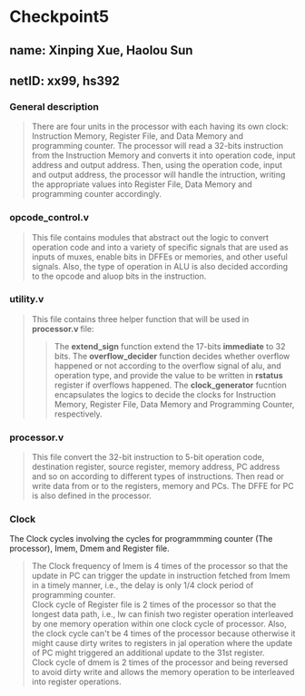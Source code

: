 # Checkpoint5
## name: Xinping Xue, Haolou Sun
## netID: xx99, hs392

### General description
> There are four units in the processor with each having its own clock: Instruction Memory, Register File, and Data Memory and programming counter. The processor will read a 32-bits instruction from the Instruction Memory and converts it into operation code, input address and output address. Then, using the operation code, input and output address, the processor will handle the intruction, writing the appropriate values into Register File, Data Memory and programming counter accordingly.

### opcode_control.v
> This file contains modules that abstract out the logic to convert operation code and into a variety of specific signals that are used as inputs of muxes, enable bits in DFFEs or memories, and other useful signals. Also, the type of operation in ALU is also decided according to the opcode and aluop bits in the instruction.

### utility.v
> This file contains three helper function that will be used in <b> processor.v </b>file:
>>The <b>extend_sign</b> function extend the 17-bits <b>immediate</b> to 32 bits.
The <b>overflow_decider</b> function decides whether overflow happened or not according to the overflow signal of alu, and operation type, and provide the value to be written in <b>rstatus</b> register if overflows happened.
The <b>clock_generator</b> fucntion encapsulates the logics to decide the clocks for Instruction Memory, Register File, Data Memory and Programming Counter, respectively.

### processor.v
> This file convert the 32-bit instruction to 5-bit operation code, destination register, source register, memory address, PC address and so on according to different types of instructions. Then read or write data from or to the registers, memory and PCs. The DFFE for PC is also defined in the processor.

### Clock
The Clock cycles involving the cycles for programmming counter (The processor), Imem, Dmem and Register file.<br>
>The Clock frequency of Imem is 4 times of the processor so that the update in PC can trigger the update in instruction fetched from Imem in a timely manner, i.e., the delay is only 1/4 clock period of programming counter.<br>
Clock cycle of Register file is 2 times of the processor so that the longest data path, i.e., lw can finish two register operation interleaved by one memory operation within one clock cycle of processor. Also, the clock cycle can't be 4 times of the processor because otherwise it might cause dirty writes to registers in jal operation where the update of PC might triggered an additional update to the 31st register.<br>
Clock cycle of dmem is 2 times of the processor and being reversed to avoid dirty write and allows the memory operation to be interleaved into register operations.<br>